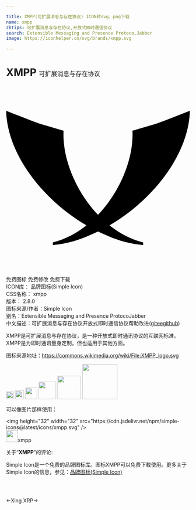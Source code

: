 ```yaml
---

title: XMPP(可扩展消息与存在协议) ICON转svg、png下载
name: xmpp
zhTips: 可扩展消息与存在协议,开放式即时通信协议
search: Extensible Messaging and Presence Protoco,Jabber
image: https://iconhelper.cn/svg/brands/xmpp.svg

---
```


# XMPP  <small style="font-size: 60%;font-weight: 100">可扩展消息与存在协议</small>

<div id="svg" class="svg-wrap">
<svg role="img" viewBox="0 0 24 24" xmlns="http://www.w3.org/2000/svg"><title>XMPP icon</title><path d="M24,3.276l-3.401,1.318l-1.025,0.366l-3.08,0.911l0,0c0.01,0.18,0.016,0.361,0.016,0.543 c0,3.353-1.693,7.444-4.51,10.386C9.183,13.859,7.49,9.768,7.49,6.415c0-0.182,0.006-0.363,0.016-0.543l0,0L4.426,4.96L3.401,4.594 L0,3.276C0.146,8.978,4.854,14.9,10.498,18.17c-1.303,1.028-2.778,1.81-4.388,2.216l-0.004,0.339 c1.716-0.146,3.333-0.599,4.822-1.279c0.359-0.148,0.717-0.308,1.072-0.479c0.355,0.171,0.712,0.33,1.071,0.478 c1.489,0.68,3.107,1.133,4.822,1.279l-0.004-0.339c-1.61-0.405-3.085-1.188-4.388-2.216C19.146,14.9,23.854,8.978,24,3.276z"/></svg>
</div>
<detail full-name='xmpp'></detail>

<div class="detail-page">
<p>
<span><span class="badge-success badge">免费图标</span> <span class="badge-success badge">免费修改</span>  <span class="badge-success badge">免费下载</span> </span>
<br/>
<span>
ICON库：
<span class="badge-secondary badge">品牌图标(Simple Icon)</span> 
</span>
<br/>
<span>
CSS名称：
<span class="badge-secondary badge">xmpp</span> 
</span>

<br/>
<span>
版本：
<span class="badge-secondary badge">2.8.0</span> 
</span>
<br/>
<span>图标来源/作者：<span class="badge-light badge">Simple Icon</span></span> 
<br/>
<span>别名：<span class="badge-light badge">Extensible Messaging and Presence Protoco</span><span class="badge-light badge">Jabber</span></span><br/><span class="zh-detail">中文描述：<span class="badge-primary badge">可扩展消息与存在协议</span><span class="badge-primary badge">开放式即时通信协议</span><span class="help-link"><span>帮助改进</span>(<a href="https://gitee.com/liuwave/icon-helper/edit/master/json/brands/xmpp.json" target="_blank" rel="noopener noreferrer">gitee</a><a href="https://github.com/liuwave/icon-helper/edit/master/json/brands/xmpp.json" target="_blank" rel="noopener noreferrer">github</a></span>)</span><br/>
</p>
</div><div class="description description alert alert-light"><p>XMPP是可扩展消息与存在协议，是一种开放式即时通讯协议的互联网标准。XMPP是为即时通讯量身定制，但也适用于其他方面。</p><p>图标来源地址：<a href="https://commons.wikimedia.org/wiki/File:XMPP_logo.svg" target="_blank" rel="noopener noreferrer">https://commons.wikimedia.org/wiki/File:XMPP_logo.svg</a></p></div>
<div class="alert alert-dark">
<img height="21" width="21" src="https://cdn.jsdelivr.net/npm/simple-icons@latest/icons/xmpp.svg" />
<img height="24" width="24" src="https://cdn.jsdelivr.net/npm/simple-icons@latest/icons/xmpp.svg" />
<img height="32" width="32" src="https://cdn.jsdelivr.net/npm/simple-icons@latest/icons/xmpp.svg" />
<img height="48" width="48" src="https://cdn.jsdelivr.net/npm/simple-icons@latest/icons/xmpp.svg" />
<img height="64" width="64" src="https://cdn.jsdelivr.net/npm/simple-icons@latest/icons/xmpp.svg" />
<img height="96" width="96" src="https://cdn.jsdelivr.net/npm/simple-icons@latest/icons/xmpp.svg" />

</div>
<div>
  <p>可以像图片那样使用：    
  </p>
  <div class="alert alert-primary" style="font-size: 14px">
    &lt;img height="32" width="32" src="https://cdn.jsdelivr.net/npm/simple-icons@latest/icons/xmpp.svg" /&gt;
    <copy-btn content='<img height="32" width="32" src="https://cdn.jsdelivr.net/npm/simple-icons@latest/icons/xmpp.svg" />'></copy-btn>
  </div>
  <div class="alert alert-secondary">
    <img height="32" width="32" src="https://cdn.jsdelivr.net/npm/simple-icons@latest/icons/xmpp.svg" />xmpp
    <copy-btn content="xmpp" btn-title="复制图标名称"></copy-btn>
  </div>
</div>
<div class="icon-detail__container">
<p>关于“<b>XMPP</b>”的评论:</p>
</div>
<Vssue title="关于“XMPP”的评论" />
<div><p>Simple Icon是一个免费的品牌图标库。图标XMPP可以免费下载使用。更多关于  Simple Icon的信息，参见：<a target="_blank" href="https://iconhelper.cn/brands.html">品牌图标(Simple Icon)</a>
</p></div>


<div style="padding:2rem 0 " class="page-nav"><p class="inner"><span class="prev">←<router-link to="/icon/xing.html">Xing</router-link></span> <span class="next"><router-link to="/icon/xrp.html">XRP</router-link>→</span></p></div>
